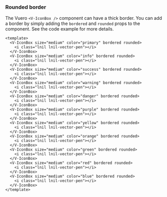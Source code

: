 ### Rounded border

The Vuero `<V-IconBox />` component can have a thick border.
You can add a border by simply adding the `bordered` and `rounded`
props to the component. See the code example for more details.

<!--code-->

```vue
<template>
  <V-IconBox size="medium" color="primary" bordered rounded>
    <i class="lnil lnil-vector-pen"></i>
  </V-IconBox>
  <V-IconBox size="medium" color="info" bordered rounded>
    <i class="lnil lnil-vector-pen"></i>
  </V-IconBox>
  <V-IconBox size="medium" color="success" bordered rounded>
    <i class="lnil lnil-vector-pen"></i>
  </V-IconBox>
  <V-IconBox size="medium" color="warning" bordered rounded>
    <i class="lnil lnil-vector-pen"></i>
  </V-IconBox>
  <V-IconBox size="medium" color="danger" bordered rounded>
    <i class="lnil lnil-vector-pen"></i>
  </V-IconBox>
  <V-IconBox size="medium" color="purple" bordered rounded>
    <i class="lnil lnil-vector-pen"></i>
  </V-IconBox>
  <V-IconBox size="medium" color="yellow" bordered rounded>
    <i class="lnil lnil-vector-pen"></i>
  </V-IconBox>
  <V-IconBox size="medium" color="orange" bordered rounded>
    <i class="lnil lnil-vector-pen"></i>
  </V-IconBox>
  <V-IconBox size="medium" color="green" bordered rounded>
    <i class="lnil lnil-vector-pen"></i>
  </V-IconBox>
  <V-IconBox size="medium" color="red" bordered rounded>
    <i class="lnil lnil-vector-pen"></i>
  </V-IconBox>
  <V-IconBox size="medium" color="blue" bordered rounded>
    <i class="lnil lnil-vector-pen"></i>
  </V-IconBox>
</template>
```

<!--/code-->

<!--example-->

<div class="icon-boxes">
    <V-IconBox size="medium" color="primary" bordered rounded>
        <i class="lnil lnil-vector-pen"></i>
    </V-IconBox>
    <V-IconBox size="medium" color="info" bordered rounded>
        <i class="lnil lnil-vector-pen"></i>
    </V-IconBox>
    <V-IconBox size="medium" color="success" bordered rounded>
        <i class="lnil lnil-vector-pen"></i>
    </V-IconBox>
    <V-IconBox size="medium" color="warning" bordered rounded>
        <i class="lnil lnil-vector-pen"></i>
    </V-IconBox>
    <V-IconBox size="medium" color="danger" bordered rounded>
        <i class="lnil lnil-vector-pen"></i>
    </V-IconBox>
    <V-IconBox size="medium" color="purple" bordered rounded>
        <i class="lnil lnil-vector-pen"></i>
    </V-IconBox>
    <V-IconBox size="medium" color="yellow" bordered rounded>
        <i class="lnil lnil-vector-pen"></i>
    </V-IconBox>
    <V-IconBox size="medium" color="orange" bordered rounded>
        <i class="lnil lnil-vector-pen"></i>
    </V-IconBox>
    <V-IconBox size="medium" color="green" bordered rounded>
        <i class="lnil lnil-vector-pen"></i>
    </V-IconBox>
    <V-IconBox size="medium" color="red" bordered rounded>
        <i class="lnil lnil-vector-pen"></i>
    </V-IconBox>
    <V-IconBox size="medium" color="blue" bordered rounded>
        <i class="lnil lnil-vector-pen"></i>
    </V-IconBox>
</div>

<!--/example-->
